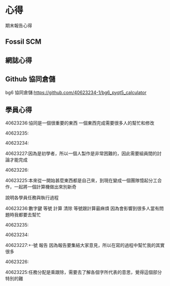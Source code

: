 心得
===

期末報告心得

Fossil SCM
---

網誌心得
---

Github 協同倉儲
---
bg6 協同倉儲:https://github.com/40623234-1/bg6_pyqt5_calculator

學員心得
---


40623236:協同是一個很重要的東西 一個東西完成需要很多人的幫忙和修改

40623235:

40623234:

40623227:因為是初學者，所以一個人製作是非常困難的，因此需要組員間的討論才能完成

40623226:

40623225:本來從一開始甚麼東西都是自己來，到現在變成一個團隊憶起分工合作，一起將一個計算機做出來別新奇



說明各學員任務與執行過程

40623236:數字鍵 等號 計算 清除 等號跟計算最麻煩 因為會影響到很多人當有問題時我都要去幫忙

40623235:

40623234:

40623227:+-號 報告 因為報告要集結大家意見，所以在寫的過程中幫忙我的其實很多

40623226:

40623225:任務分配是乘跟除，需要去了解各個字所代表的意思，覺得這個部分特別的難
